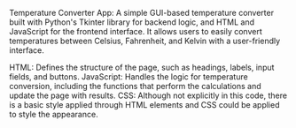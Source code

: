 Temperature Converter App: A simple GUI-based temperature converter built with Python's Tkinter library for backend logic, and HTML and JavaScript for the frontend interface. It allows users to easily convert temperatures between Celsius, Fahrenheit, and Kelvin with a user-friendly interface.

HTML: Defines the structure of the page, such as headings, labels, input fields, and buttons.
JavaScript: Handles the logic for temperature conversion, including the functions that perform the calculations and update the page with results.
CSS: Although not explicitly in this code, there is a basic style applied through HTML elements and CSS could be applied to style the appearance.
